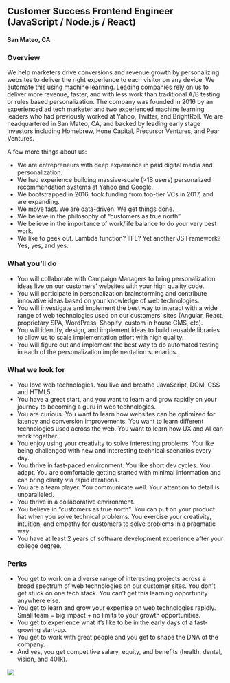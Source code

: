 ## Customer Success Frontend Engineer (JavaScript / Node.js / React)
#### San Mateo, CA

### Overview
We help marketers drive conversions and revenue growth by personalizing websites to deliver the right experience to each visitor on any device. We automate this using machine learning. Leading companies rely on us to deliver more revenue, faster, and with less work than traditional A/B testing or rules based personalization.
The company was founded in 2016 by an experienced ad tech marketer and two experienced machine learning leaders who had previously worked at Yahoo, Twitter, and BrightRoll. We are headquartered in San Mateo, CA, and backed by leading early stage investors including Homebrew, Hone Capital, Precursor Ventures, and Pear Ventures.

A few more things about us:

+	We are entrepreneurs with deep experience in paid digital media and personalization.
+	We had experience building massive-scale (>1B users) personalized recommendation systems at Yahoo and Google.
+	We bootstrapped in 2016, took funding from top-tier VCs in 2017, and are expanding.
+	We move fast. We are data-driven. We get things done.
+	We believe in the philosophy of “customers as true north”.
+	We believe in the importance of work/life balance to do your very best work.
+	We like to geek out. Lambda function? IIFE? Yet another JS Framework?  Yes, yes, and yes.

### What you’ll do
+	You will collaborate with Campaign Managers to bring personalization ideas live on our customers’ websites with your high quality code.
+	You will participate in personalization brainstorming and contribute innovative ideas based on your knowledge of web technologies.
+	You will investigate and implement the best way to interact with a wide range of web technologies used on our customers’ sites (Angular, React, proprietary SPA, WordPress, Shopify, custom in house CMS, etc).
+	You will identify, design, and implement ideas to build reusable libraries to allow us to scale implementation effort with high quality.
+	You will figure out and implement the best way to do automated testing in each of the personalization implementation scenarios.

### What we look for
+	You love web technologies. You live and breathe JavaScript, DOM, CSS and HTML5.
+	You have a great start, and you want to learn and grow rapidly on your journey to becoming a guru in web technologies.
+	You are curious. You want to learn how websites can be optimized for latency and conversion improvements. You want to learn different technologies used across the web. You want to learn how UX and AI can work together.
+	You enjoy using your creativity to solve interesting problems. You like being challenged with new and interesting technical scenarios every day.
+	You thrive in fast-paced environment.  You like short dev cycles.  You adapt.  You are comfortable getting started with minimal information and can bring clarity via rapid iterations.
+	You are a team player. You communicate well. Your attention to detail is unparalleled.
+	You thrive in a collaborative environment.
+	You believe in “customers as true north”.  You can put on your product hat when you solve technical problems.  You exercise your creativity, intuition, and empathy for customers to solve problems in a pragmatic way.
+	You have at least 2 years of software development experience after your college degree.

### Perks
+	You get to work on a diverse range of interesting projects across a broad spectrum of web technologies on our customer sites. You don’t get stuck on one tech stack. You can’t get this learning opportunity anywhere else.
+	You get to learn and grow your expertise on web technologies rapidly. Small team = big impact + no limits to your growth opportunities.
+	You get to experience what it’s like to be in the early days of a fast-growing start-up.
+	You get to work with great people and you get to shape the DNA of the company.
+	And yes, you get competitive salary, equity, and benefits (health, dental, vision, and 401k).


[<img src='https://dabuttonfactory.com/button.png?t=Learn+More&f=Calibri-Bold&ts=24&tc=fff&hp=20&vp=8&c=5&bgt=unicolored&bgc=29aafe'>](https://letsrockit.co/jobs/sw50zwxsaw1pemu-customer-success-frontend-engineer-javascript-node-js-react)
